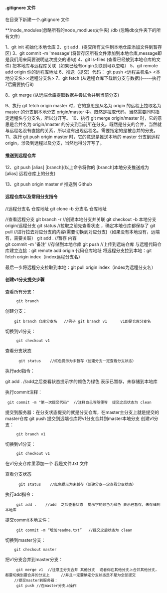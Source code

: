#### .gitignore 文件

在目录下新建一个.gitignore 文件

**/node_modules(忽略所有的node_modlues文件夹)
/db (忽略db文件夹下的所有文件)

1、git init 初始化本地仓库
2、git add . (提交所有文件到本地仓库添加文件到暂存区)
3、git commit -m 'message'(将暂存区所有文件添加到本地仓库,message即是我们用来简要说明这次提交的语句)
4、git ls-files (查看已经放到本地仓库的文件)
把本地库与远程库关联（如果已经有origin关联则可以忽略）
5、git remote add origin 你的远程库地址
6、推送（提交）代码：
   git push <远程主机名> <本地分支名>:<远程分支名>
 7、git fetch (从远程仓库下载新分支与数据)(-----执行7后需要执行8)

8、git merge (从远端仓库提取数据并尝试合并到当前分支)

 9、执行 git fetch origin master 时，它的意思是从名为 origin 的远程上拉取名为 master 的分支到本地分支 origin/master 中。既然是拉取代码，当然需要同时指定远程名与分支名，所以分开写。
 10、执行 git merge origin/master 时，它的意思是合并名为 origin/master 的分支到当前所在分支。既然是分支的合并，当然就与远程名没有直接的关系，所以没有出现远程名。需要指定的是被合并的分支。
 11、执行 git push origin master 时，它的意思是推送本地的 master 分支到远程 origin，涉及到远程以及分支，当然也得分开写了。

####  推送到远程仓库

12、git push [alias] [branch](以上命令将你的 [branch]本地分支推送成为 [alias] 远程仓库上的分支)

13、git push origin master    # 推送到 Github



#### 远程仓库以及常用分支指令

//远程分支名 仓库地址
git clone -b 分支名 仓库地址

//查看远程分支
git branch -r
//创建本地分支并关联
git checkout -b 本地分支 origin/远程分支
git status  //拉取之前先查看状态 ，确定本地仓库都保存了 
git pull  //进行拉去对应分支的内容(需要切换到对应分支)（如果没有本地没有，远端有，需要关联）
git add .    //暂存 内容  
git commit -m '备注'  //存储到本地仓库
git push  //上传到远端仓库
与远程代码仓库建立连接：git remote add origin 代码仓库地址
将远程分支拉到本地：git fetch origin index（index远程分支名）

最后一步将远程分支拉取到本地：git pull origin index（index为远程分支名）

####   创建v1分支提交步骤

查看所有分支：

         git branch 
创建分支：

        git branch 仓库分支名   //例子 git branch v1      v1即是仓库分支名

切换到v1分支：

         git checkout v1

查看分支状态

          git status    //红色提示为未暂存（创建分支一定查看分支状态）

执行add指令：

   git add .    //add之后查看状态提示字的颜色为绿色 表示已暂存，未存储到本地库

执行commit注释：

     git commit -m "第一次提交代码"  //注释自己写随便写  提交之后状态为 clean   

提交到服务器：在分支状态提交的就是分支仓库，在master主分支上就是提交的master仓库
        git push 提交到远端仓库将v1分支合并到master本地分支
创建v1分支：

         git branch v1

切换到v1分支：

         git checkout v1

在v1分支仓库里添加一个  我是文件.txt   文件

查看分支状态

          git status    //红色提示为未暂存（创建分支一定查看分支状态）

执行add指令：

         git add .    //add  之后查看状态  提示字的颜色为绿色 表示已暂存，未存储到本地库

提交commit本地文件：

         git commit -m “增加readme.txt”   //提交之后状态为 clean 

切换到master分支：

        git checkout master

把v1分支合并到master分支：

         git merge v1  //注意主分支合并 其他分支  或者你在其他分支上合并其他分支，都要切换到要合并的分支上     //并且一定要确定分支状态是不是为全部提交 
        //提交master到服务器：
         git push //在master分支上操作

